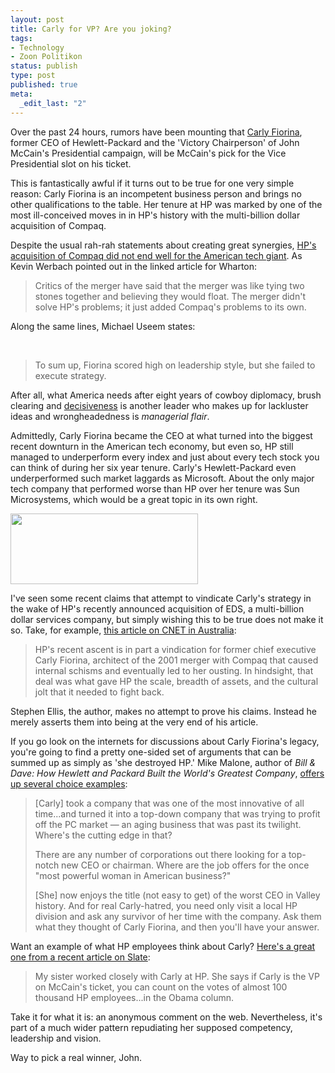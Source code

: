```yaml
--- 
layout: post
title: Carly for VP? Are you joking?
tags: 
- Technology
- Zoon Politikon
status: publish
type: post
published: true
meta: 
  _edit_last: "2"
---
```

Over the past 24 hours, rumors have been mounting that <a href="http://en.wikipedia.org/wiki/Carly_fiorina">Carly Fiorina</a>, former CEO of Hewlett-Packard and the 'Victory Chairperson' of John McCain's Presidential campaign, will be McCain's pick for the Vice Presidential slot on his ticket.

This is fantastically awful if it turns out to be true for one very simple reason: Carly Fiorina is an incompetent business person and brings no other qualifications to the table. Her tenure at HP was marked by one of the most ill-conceived moves in in HP's history with the multi-billion dollar acquisition of Compaq.

Despite the usual rah-rah statements about creating great synergies, <a href="http://knowledge.wharton.upenn.edu/article.cfm?articleid=1144">HP's acquisition of Compaq did not end well for the American tech giant</a>. As Kevin Werbach pointed out in the linked article for Wharton:
<blockquote>Critics of the merger have said that the merger was like tying two stones together and believing they would float. The merger didn't solve HP's problems; it just added Compaq's problems to its own.</blockquote>
Along the same lines, Michael Useem states:

 
<blockquote>To sum up, Fiorina scored high on leadership style, but she failed to execute strategy.</blockquote>
After all, what America needs after eight years of cowboy diplomacy, brush clearing and <a href="http://www1.poynter.org/column.asp?id=45&amp;aid=73412">decisiveness</a> is another leader who makes up for lackluster ideas and wrongheadedness is <em>managerial flair</em>.

Admittedly, Carly Fiorina became the CEO at what turned into the biggest recent downturn in the American tech economy, but even so, HP still managed to underperform every index and just about every tech stock you can think of during her six year tenure. Carly's Hewlett-Packard even underperformed such market laggards as Microsoft. About the only major tech company that performed worse than HP over her tenure was Sun Microsystems, which would be a great topic in its own right.

<a href="http://brethorsting.com/blog/wp-content/uploads/2008/07/picture-5.png"><img class="alignnone size-medium wp-image-681" title="HP Stock Chart" src="http://brethorsting.com/blog/wp-content/uploads/2008/07/picture-5-300x113.png" alt="" width="300" height="113" /></a>

I've seen some recent claims that attempt to vindicate Carly's strategy in the wake of HP's recently announced acquisition of EDS, a multi-billion dollar services company, but simply wishing this to be true does not make it so. Take, for example, <a href="http://www.australianit.news.com.au/story/0,24897,23762923-5013640,00.html">this article on CNET in Australia</a>:
<blockquote>HP's recent ascent is in part a vindication for former chief executive Carly Fiorina, architect of the 2001 merger with Compaq that caused internal schisms and eventually led to her ousting. In hindsight, that deal was what gave HP the scale, breadth of assets, and the cultural jolt that it needed to fight back.</blockquote>
Stephen Ellis, the author, makes no attempt to prove his claims. Instead he merely asserts them into being at the very end of his article.

If you go look on the internets for discussions about Carly Fiorina's legacy, you're going to find a pretty one-sided set of arguments that can be summed up as simply as 'she destroyed HP.' Mike Malone, author of <em>Bill &amp; Dave: How Hewlett and Packard Built the World's Greatest Company</em>, <a href="http://tombomb.typepad.com/tombomb/2006/10/by_michael_s_ma.html">offers up several choice examples</a>:
<blockquote>[Carly] took a company that was one of the most innovative of all time...and turned it into a top-down company that was trying to profit off the PC market — an aging business that was past its twilight. Where's the cutting edge in that?

There are any number of corporations out there looking for a top-notch new CEO or chairman. Where are the job offers for the once "most powerful woman in American business?" 

[She] now enjoys the title (not easy to get) of the worst CEO in Valley history. And for real Carly-hatred, you need only visit a local HP division and ask any survivor of her time with the company. Ask them what they thought of Carly Fiorina, and then you'll have your answer.</blockquote>
Want an example of what HP employees think about Carly? <a href="http://fray.slate.com/discuss/forums/post/1251370.aspx">Here's a great one from a recent article on Slate</a>:
<blockquote>My sister worked closely with Carly at HP. She says if Carly is the VP on McCain's ticket, you can count on the votes of almost 100 thousand HP employees...in the Obama column.</blockquote>
Take it for what it is: an anonymous comment on the web. Nevertheless, it's part of a much wider pattern repudiating her supposed competency, leadership and vision.

Way to pick a real winner, John.
